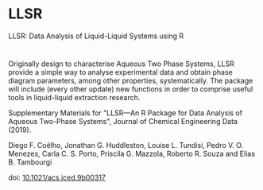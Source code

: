 # LLSR
LLSR: Data Analysis of Liquid-Liquid Systems using R
#
Originally design to characterise Aqueous Two Phase Systems, LLSR provide a simple way to analyse experimental data and obtain phase diagram parameters, among other properties, systematically. The package will include (every other update) new functions in order to comprise useful tools in liquid-liquid extraction research.


Supplementary Materials for "LLSR—An R Package for Data Analysis of Aqueous Two-Phase Systems", Journal of Chemical Engineering Data (2019).

Diego F. Coêlho, Jonathan G. Huddleston, Louise L. Tundisi, Pedro V. O. Menezes, Carla C. S. Porto, Priscila G. Mazzola, Roberto R. Souza and Elias B. Tambourgi

doi: [10.1021/acs.jced.9b00317](https://doi.org/10.1021/acs.jced.9b00317)


